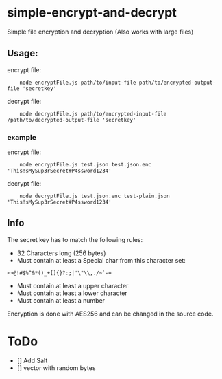 # simple-encrypt-and-decrypt
Simple file encryption and decryption (Also works with large files)

## Usage:

encrypt file:
```
    node encryptFile.js path/to/input-file path/to/encrypted-output-file 'secretkey'
```

decrypt file:
```
    node decryptFile.js path/to/encrypted-input-file /path/to/decrypted-output-file 'secretkey'
```

### example
encrypt file:
```
    node encryptFile.js test.json test.json.enc 'This!sMySup3rSecret#P4ssword1234'
```

decrypt file:
```
    node decryptFile.js test.json.enc test-plain.json 'This!sMySup3rSecret#P4ssword1234'
```

## Info
The secret key has to match the following rules:
- 32 Characters long (256 bytes)
- Must contain at least a Special char from this character set: 
```
<>@!#$%^&*()_+[]{}?:;|'\"\\,./~`-=
```
- Must contain at least a upper character
- Must contain at least a lower character
- Must contain at least a number

Encryption is done with AES256 and can be changed in the source code.

# ToDo
- [] Add Salt
- [] vector with random bytes
